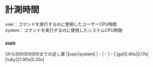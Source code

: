 # 計測時間
user：コマンドを実行するのに使用したユーザーCPU時間  
system：コマンドを実行するのに使用したシステムCPU時間

### sum
1から500000000までの足し算
||user|system|
| - | - | - |
|go|0.40s|0.17s|
|ruby|21.90s|0.20s|
